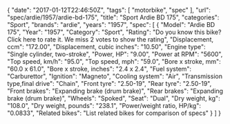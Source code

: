 {
    "date": "2017-01-12T22:46:50Z",
    "tags": [
        "motorbike",
        "spec"
    ],
    "url": "spec\/ardie\/1957\/ardie-bd-175",
    "title": "Sport Ardie BD 175",
    "categories": "Sport",
    "brands": "ardie",
    "years": "1957",
    "spec": [
        {
            "Model": "Ardie BD 175",
            "Year": "1957",
            "Category": "Sport",
            "Rating": "Do you know this bike?Click here to rate it. We miss 2 votes to show the rating",
            "Displacement, ccm": "172.00",
            "Displacement, cubic inches": "10.50",
            "Engine type": "Single cylinder, two-stroke",
            "Power, HP": "9.00",
            "Power at RPM": "5600",
            "Top speed, km\/h": "95.0",
            "Top speed, mph": "59.0",
            "Bore x stroke, mm": "60.0 x 61.0",
            "Bore x stroke, inches": "2.4 x 2.4",
            "Fuel system": "Carburettor",
            "Ignition": "Magneto",
            "Cooling system": "Air",
            "Transmission type,final drive": "Chain",
            "Front tyre": "2.50-19",
            "Rear tyre": "2.50-19",
            "Front brakes": "Expanding brake (drum brake)",
            "Rear brakes": "Expanding brake (drum brake)",
            "Wheels": "Spoked",
            "Seat": "Dual",
            "Dry weight, kg": "108.0",
            "Dry weight, pounds": "238.1",
            "Power\/weight ratio, HP\/kg": "0.0833",
            "Related bikes": "List related bikes for comparison of specs"
        }
    ]
}